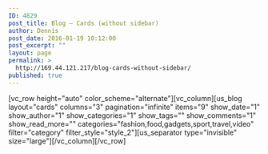 ```yaml
---
ID: 4829
post_title: Blog – Cards (without sidebar)
author: Dennis
post_date: 2016-01-19 10:12:00
post_excerpt: ""
layout: page
permalink: >
  http://169.44.121.217/blog-cards-without-sidebar/
published: true
---
```

[vc_row height="auto" color_scheme="alternate"][vc_column][us_blog layout="cards" columns="3" pagination="infinite" items="9" show_date="1" show_author="1" show_categories="1" show_tags="" show_comments="1" show_read_more="" categories="fashion,food,gadgets,sport,travel,video" filter="category" filter_style="style_2"][us_separator type="invisible" size="large"][/vc_column][/vc_row]